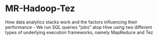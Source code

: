 # MR-Hadoop-Tez
How data analytics stacks work and the factors influencing their performance - 
We run SQL queries "jobs" atop Hive using two different types of underlying execution frameworks, namely MapReduce and Tez
